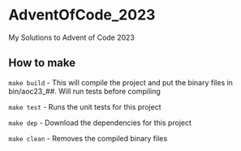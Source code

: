 # AdventOfCode_2023
My Solutions to Advent of Code 2023

## How to make
`make build` - This will compile the project and put the binary files in bin/aoc23_##. Will run tests before compiling

`make test` - Runs the unit tests for this project

`make dep` - Download the dependencies for this project

`make clean` - Removes the compiled binary files